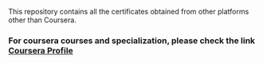 This repository contains all the certificates obtained from other platforms other than Coursera.

### For coursera courses and specialization, please check the link [Coursera Profile](https://www.coursera.org/user/21493eb41d830c9be1bde880f972eedf)